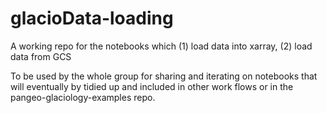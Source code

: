 # glacioData-loading
A working repo for the notebooks which (1) load data into xarray, (2) load data from GCS

To be used by the whole group for sharing and iterating on notebooks that will eventually by tidied up and included in other work flows or in the pangeo-glaciology-examples repo. 
